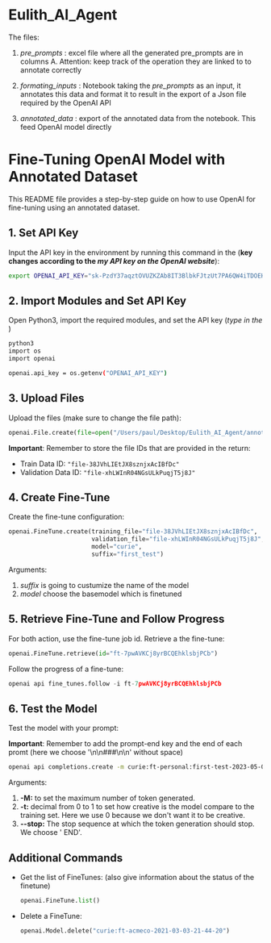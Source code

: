 # Eulith_AI_Agent

The files:

1. *pre_prompts* : excel file where all the generated pre_prompts are in columns A. 
    Attention: keep track of the operation they are linked to to annotate correctly

2. *formating_inputs* : Notebook taking the *pre_prompts* as an input, it annotates this data and format it to result in the export of a Json file required by the OpenAI API

3. *annotated_data* : export of the annotated data from the notebook. This feed OpenAI model directly 


# Fine-Tuning OpenAI Model with Annotated Dataset

This README file provides a step-by-step guide on how to use OpenAI for fine-tuning using an annotated dataset.

## 1. Set API Key

Input the API key in the environment by running this command in the <terminal> (**key changes according to the *my API key on the OpenAI website***):

```bash
export OPENAI_API_KEY="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"
```

## 2. Import Modules and Set API Key

Open Python3, import the required modules, and set the API key (*type in the <terminal>*)

```bash
python3
import os
import openai

openai.api_key = os.getenv("OPENAI_API_KEY")
```

## 3. Upload Files

Upload the files (make sure to change the file path):

```python
openai.File.create(file=open("/Users/paul/Desktop/Eulith_AI_Agent/annotated_data_prepared_train.jsonl", "rb"), purpose='fine-tune')
```

**Important**: Remember to store the file IDs that are provided in the return:

- Train Data ID: `"file-38JVhLIEtJX8sznjxAcIBfDc"`
- Validation Data ID: `"file-xhLWInR04NGsULkPuqjT5j8J"`

## 4. Create Fine-Tune

Create the fine-tune configuration:

```python
openai.FineTune.create(training_file="file-38JVhLIEtJX8sznjxAcIBfDc",
                       validation_file="file-xhLWInR04NGsULkPuqjT5j8J",
                       model="curie",
                       suffix="first_test")
```
Arguments:
1. *suffix* is going to custumize the name of the model
2. *model* choose the basemodel which is finetuned


## 5. Retrieve Fine-Tune and Follow Progress

For both action, use the fine-tune job id.
Retrieve a the fine-tune:

```python
openai.FineTune.retrieve(id="ft-7pwAVKCj8yrBCQEhklsbjPCb")

```
Follow the progress of a fine-tune:

```python
openai api fine_tunes.follow -i ft-7pwAVKCj8yrBCQEhklsbjPCb
```

## 6. Test the Model

Test the model with your prompt:

**Important**: Remember to add the prompt-end key and the end of each promt (here we choose '\n\n###\n\n' without space)

```bash
openai api completions.create -m curie:ft-personal:first-test-2023-05-05-01-50-58 -p <YOUR_PROMPT>
```
Arguments:
1. **-M:** to set the maximum number of token generated.
2. **-t:** decimal from 0 to 1 to set how creative is the model compare to the training set. Here we use 0 because we don't want it to be creative.
3. **--stop:** The stop sequence at which the token generation should stop. We choose ' END'.

## Additional Commands

- Get the list of FineTunes: (also give information about the status of the finetune)

  ```python
  openai.FineTune.list()
  ```

- Delete a FineTune:

  ```python
  openai.Model.delete("curie:ft-acmeco-2021-03-03-21-44-20")
  ```